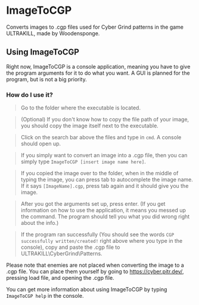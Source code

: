 # ImageToCGP
 Converts images to .cgp files used for Cyber Grind patterns in the game ULTRAKILL, made by Woodensponge.
 ## Using ImageToCGP
 Right now, ImageToCGP is a console application, meaning you have to give the program arguments for it to do what you want. A GUI is planned for the program, but is not a big priority.
 ### How do I use it?
 > Go to the folder where the executable is located.
 
 > (Optional) If you don't know how to copy the file path of your image, you should copy the image itself next to the executable.
 
 > Click on the search bar above the files and type in `cmd`. A console should open up.
 
 > If you simply want to convert an image into a .cgp file, then you can simply type `ImageToCGP [insert image name here]`.
 
 > If you copied the image over to the folder, when in the middle of typing the image, you can press tab to autocomplete the image name. If it says `[ImageName].cgp`, press tab again and it should give you the image.
 
 > After you got the arguments set up, press enter.
 > (If you get information on how to use the application, it means you messed up the command. The program should tell you what you did wrong right about the info.)
 
 > If the program ran successfully (You should see the words `CGP successfully written/created!` right above where you type in the console), copy and paste the .cgp file to ULTRAKILL\CyberGrind\Patterns\.
 
 Please note that enemies are not placed when converting the image to a .cgp file. You can place them yourself by going to https://cyber.pitr.dev/, pressing load file, and opening the .cgp file.
 
 You can get more information about using ImageToCGP by typing `ImageToCGP help` in the console.
